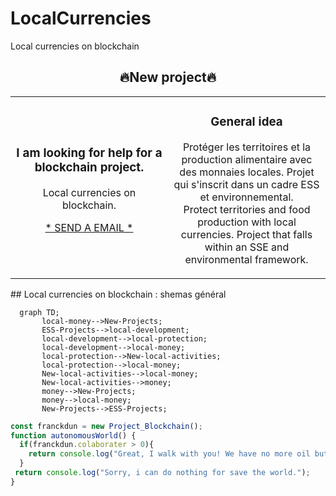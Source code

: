 # LocalCurrencies
Local currencies on blockchain

<!-- Projects --> 
<h2 align="center">🔥New project🔥</h2>
<div align="center">	
  <table>
        <tr>
            <td width="50%">
                <h3 align="center">I am looking for help for a blockchain project.</h3>
                    <p align="center">
                        Local currencies on blockchain. 
                    </p>
		    <p align="center">
			    <a href="#">* SEND A EMAIL *</a>
		    </p>
		</td>
            <td width="50%">
                <h3 align="center">General idea</h3>
             <p align="center">
             	Protéger les territoires et la production alimentaire avec des monnaies locales.
             	Projet qui s'inscrit dans un cadre ESS et environnemental.
             	<br>
             	Protect territories and food production with local currencies.
              	Project that falls within an SSE and environmental framework.
             </p>
            </td>
        </tr>
  </table>
</div>
<!-- 👯 Je cherche à collaborer **pour sauver le monde.** -->
 ## Local currencies on blockchain : shemas général
<!-- shemas --> 

```mermaid
  graph TD;
       local-money-->New-Projects;
       ESS-Projects-->local-development;
       local-development-->local-protection;
       local-development-->local-money;
       local-protection-->New-local-activities;
       local-protection-->local-money;
       New-local-activities-->local-money;
       New-local-activities-->money;
       money-->New-Projects;
       money-->local-money;
       New-Projects-->ESS-Projects;

```
```javascript
const franckdun = new Project_Blockchain();
function autonomousWorld() {
  if(franckdun.colaborater > 0){
    return console.log("Great, I walk with you! We have no more oil but we still have ideas!");
  }
 return console.log("Sorry, i can do nothing for save the world.");
}
```
